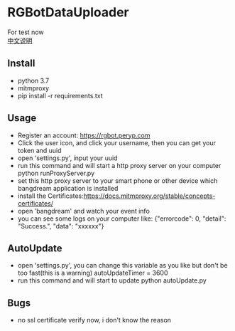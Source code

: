 # RGBotDataUploader
For test now  
[中文说明](https://github.com/yp05327/RGBotDataUploader/blob/master/README_CN.md)

## Install 
- python 3.7
- mitmproxy
- pip install -r requirements.txt

## Usage

- Register an account: https://rgbot.peryp.com
- Click the user icon, and click your username, then you can get your token and uuid 
- open 'settings.py', input your uuid
- run this command and will start a http proxy server on your computer  
python runProxyServer.py
- set this http proxy server to your smart phone or other device which bangdream application is installed
- install the Certificates:https://docs.mitmproxy.org/stable/concepts-certificates/
- open 'bangdream' and watch your event info
- you can see some logs on your computer like: 
{"errorcode": 0, "detail": "Success.", "data": "xxxxxx"}  

## AutoUpdate
- open 'settings.py', you can change this variable as you like but don't be too fast(this is a warning)
autoUpdateTimer = 3600
- run this command and will start to update
python autoUpdate.py

## Bugs
- no ssl certificate verify now, i don't know the reason
